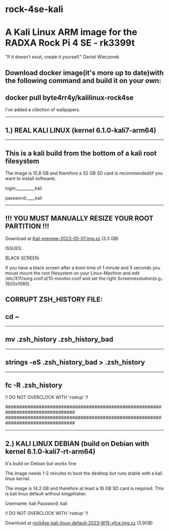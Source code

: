 # rock-4se-kali
# A Kali Linux ARM image for the RADXA Rock Pi 4 SE - rk3399t

"If it doesn't exist, create it yourself." Daniel Wieczorek


Download docker image(it's more up to date)with the following command and build it on your own:
-----------------------------------------------------------------------------------------------
docker pull byte4rr4y/kalilinux-rock4se
-----------------------------------------------------------------------------------------------

I've added a cllection of wallpapers.

-------------------
1.) REAL KALI LINUX            (kernel 6.1.0-kali7-arm64)
-------------------
---------------------------------------------------------------
This is a kali build from the bottom of a kali root filesystem
---------------------------------------------------------------

The image is 15.8 GB and therefore a 32 GB SD card is recommended(if you want to install software). 

login:_________kali

password:____kali

-----------------------------------------------------
!!! YOU MUST MANUALLY RESIZE YOUR ROOT PARTITION !!!
-----------------------------------------------------

Download at <a href="https://drive.google.com/file/d/1ThpTQD_hTV_XHnc50TdDmaR5FZ2aM5Li/view?usp=sharing">Kali-preview-2023-05-07.img.xz</a> (3.3 GB)

ISSUES:

BLACK SCREEN:

If you have a black screen after a boot-time of 1 minute and 5 seconds you moust mount the root filesystem on your Linux-Machine and edit /etc/X11/xorg.conf.d/10-monitor.conf and set the right Screenresolution(e.g.: 1920x1080).

CORRUPT ZSH_HISTORY FILE:
-----------------------------------------------------
cd ~
-----------------------------------------------------
-----------------------------------------------------
mv .zsh_history .zsh_history_bad
-----------------------------------------------------
-----------------------------------------------------
strings -eS .zsh_history_bad > .zsh_history
-----------------------------------------------------
-----------------------------------------------------
fc -R .zsh_history
-----------------------------------------------------


!! DO NOT OVERCLOCK WITH 'rsetup' !!

#################################################################################
#################################################################################


---------------------
2.) KALI LINUX DEBIAN          (build on Debian with kernel 6.1.0-kali7-rt-arm64)
---------------------
It's build on Debian but works fine

The image needs 1-2 minutes to boot the desktop but runs stable with a kali linux kernel.

The image is 14.2 GB and therefore at least a 16 GB SD card is required.
This is kali linux default without kingphisher.

Username: kali
Password: kali

!! DO NOT OVERCLOCK WITH 'rsetup' !!

Download at <a href="https://drive.google.com/file/d/1sig3IbY23cuAeM2c20aRQESbx57z_mBA/view?usp=sharing">rock4se-kali-linux-default-2023-W15-xfce.img.xz</a> (3.9GB)
